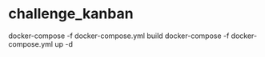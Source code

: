 # challenge_kanban

docker-compose -f docker-compose.yml build
docker-compose -f docker-compose.yml up -d
